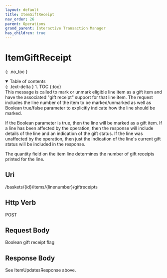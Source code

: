 ```yaml
---
layout: default
title: ItemGiftReceipt
nav_order: 26
parent: Operations
grand_parent: Interactive Transaction Manager
has_children: true
---
```

# ItemGiftReceipt 
{: .no_toc }
<details open markdown="block">
  <summary>
    Table of contents
  </summary>
  {: .text-delta }
1. TOC
{:toc}
</details>
This message is called to mark or unmark eligible line item as a gift
item and have the associated "gift receipt" support for that line item.
The request includes the line number of the item to be marked/unmarked
as well as Boolean true/false parameter to explicitly indicate how the
line should be marked.

If the Boolean parameter is true, then the line will be marked as a gift
item. If a line has been affected by the operation, then the response
will include details of the line and an indication of the gift status.
If the line was unaffected by the operation, then just the indication of
the line's current gift status will be included in the response.

The quantity field on the item line determines the number of gift
receipts printed for the line.

## Uri
/baskets/{id}/items/{linenumber}/giftreceipts

## Http Verb
POST

## Request Body
Boolean gift receipt flag

## Response Body

See ItemUpdatesResponse above.
